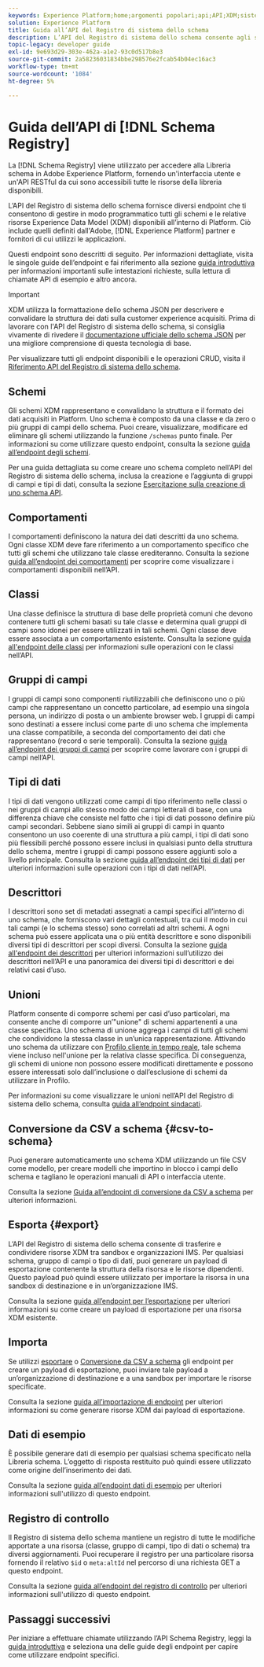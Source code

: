 ```yaml
---
keywords: Experience Platform;home;argomenti popolari;api;API;XDM;sistema XDM;modello dati esperienza;modello dati esperienza;modello dati esperienza;modello dati esperienza;modello dati;modello dati;registro schema;registro schema;
solution: Experience Platform
title: Guida all’API del Registro di sistema dello schema
description: L’API del Registro di sistema dello schema consente agli sviluppatori di gestire in modo programmatico tutti gli schemi e le relative risorse Experience Data Model (XDM) all’interno di Adobe Experience Platform. Segui questa guida per scoprire come eseguire operazioni chiave utilizzando l’API.
topic-legacy: developer guide
exl-id: 9e693d29-303e-462a-a1e2-93c0d517b8e3
source-git-commit: 2a58236031834bbe298576e2fcab54b04ec16ac3
workflow-type: tm+mt
source-wordcount: '1084'
ht-degree: 5%

---
```


# Guida dell’API di [!DNL Schema Registry]

La [!DNL Schema Registry] viene utilizzato per accedere alla Libreria schema in Adobe Experience Platform, fornendo un&#39;interfaccia utente e un&#39;API RESTful da cui sono accessibili tutte le risorse della libreria disponibili.

L’API del Registro di sistema dello schema fornisce diversi endpoint che ti consentono di gestire in modo programmatico tutti gli schemi e le relative risorse Experience Data Model (XDM) disponibili all’interno di Platform. Ciò include quelli definiti dall&#39;Adobe, [!DNL Experience Platform] partner e fornitori di cui utilizzi le applicazioni.

Questi endpoint sono descritti di seguito. Per informazioni dettagliate, visita le singole guide dell’endpoint e fai riferimento alla sezione [guida introduttiva](./getting-started.md) per informazioni importanti sulle intestazioni richieste, sulla lettura di chiamate API di esempio e altro ancora.

>[!IMPORTANT]
>
>XDM utilizza la formattazione dello schema JSON per descrivere e convalidare la struttura dei dati sulla customer experience acquisiti. Prima di lavorare con l&#39;API del Registro di sistema dello schema, si consiglia vivamente di rivedere il [documentazione ufficiale dello schema JSON](https://json-schema.org/) per una migliore comprensione di questa tecnologia di base.

Per visualizzare tutti gli endpoint disponibili e le operazioni CRUD, visita il [Riferimento API del Registro di sistema dello schema](https://www.adobe.io/experience-platform-apis/references/schema-registry/).

## Schemi

Gli schemi XDM rappresentano e convalidano la struttura e il formato dei dati acquisiti in Platform. Uno schema è composto da una classe e da zero o più gruppi di campi dello schema. Puoi creare, visualizzare, modificare ed eliminare gli schemi utilizzando la funzione `/schemas` punto finale. Per informazioni su come utilizzare questo endpoint, consulta la sezione [guida all’endpoint degli schemi](./schemas.md).

Per una guida dettagliata su come creare uno schema completo nell’API del Registro di sistema dello schema, inclusa la creazione e l’aggiunta di gruppi di campi e tipi di dati, consulta la sezione [Esercitazione sulla creazione di uno schema API](../tutorials/create-schema-api.md).

## Comportamenti

I comportamenti definiscono la natura dei dati descritti da uno schema. Ogni classe XDM deve fare riferimento a un comportamento specifico che tutti gli schemi che utilizzano tale classe erediteranno. Consulta la sezione [guida all’endpoint dei comportamenti](./behaviors.md) per scoprire come visualizzare i comportamenti disponibili nell’API.

## Classi

Una classe definisce la struttura di base delle proprietà comuni che devono contenere tutti gli schemi basati su tale classe e determina quali gruppi di campi sono idonei per essere utilizzati in tali schemi. Ogni classe deve essere associata a un comportamento esistente. Consulta la sezione [guida all&#39;endpoint delle classi](./classes.md) per informazioni sulle operazioni con le classi nell’API.

## Gruppi di campi

I gruppi di campi sono componenti riutilizzabili che definiscono uno o più campi che rappresentano un concetto particolare, ad esempio una singola persona, un indirizzo di posta o un ambiente browser web. I gruppi di campi sono destinati a essere inclusi come parte di uno schema che implementa una classe compatibile, a seconda del comportamento dei dati che rappresentano (record o serie temporali). Consulta la sezione [guida all’endpoint dei gruppi di campi](./field-groups.md) per scoprire come lavorare con i gruppi di campi nell’API.

## Tipi di dati

I tipi di dati vengono utilizzati come campi di tipo riferimento nelle classi o nei gruppi di campi allo stesso modo dei campi letterali di base, con una differenza chiave che consiste nel fatto che i tipi di dati possono definire più campi secondari. Sebbene siano simili ai gruppi di campi in quanto consentono un uso coerente di una struttura a più campi, i tipi di dati sono più flessibili perché possono essere inclusi in qualsiasi punto della struttura dello schema, mentre i gruppi di campi possono essere aggiunti solo a livello principale. Consulta la sezione [guida all’endpoint dei tipi di dati](./data-types.md) per ulteriori informazioni sulle operazioni con i tipi di dati nell’API.

## Descrittori

I descrittori sono set di metadati assegnati a campi specifici all’interno di uno schema, che forniscono vari dettagli contestuali, tra cui il modo in cui tali campi (e lo schema stesso) sono correlati ad altri schemi. A ogni schema può essere applicata una o più entità descrittore e sono disponibili diversi tipi di descrittori per scopi diversi. Consulta la sezione [guida all&#39;endpoint dei descrittori](./descriptors.md) per ulteriori informazioni sull’utilizzo dei descrittori nell’API e una panoramica dei diversi tipi di descrittori e dei relativi casi d’uso.

## Unioni

Platform consente di comporre schemi per casi d’uso particolari, ma consente anche di comporre un’&quot;unione&quot; di schemi appartenenti a una classe specifica. Uno schema di unione aggrega i campi di tutti gli schemi che condividono la stessa classe in un’unica rappresentazione. Attivando uno schema da utilizzare con [Profilo cliente in tempo reale](../../profile/home.md), tale schema viene incluso nell&#39;unione per la relativa classe specifica. Di conseguenza, gli schemi di unione non possono essere modificati direttamente e possono essere interessati solo dall’inclusione o dall’esclusione di schemi da utilizzare in Profilo.

Per informazioni su come visualizzare le unioni nell’API del Registro di sistema dello schema, consulta [guida all’endpoint sindacati](./unions.md).

## Conversione da CSV a schema {#csv-to-schema}

Puoi generare automaticamente uno schema XDM utilizzando un file CSV come modello, per creare modelli che importino in blocco i campi dello schema e tagliano le operazioni manuali di API o interfaccia utente.

Consulta la sezione [Guida all’endpoint di conversione da CSV a schema](./export.md) per ulteriori informazioni.

## Esporta {#export}

L’API del Registro di sistema dello schema consente di trasferire e condividere risorse XDM tra sandbox e organizzazioni IMS. Per qualsiasi schema, gruppo di campi o tipo di dati, puoi generare un payload di esportazione contenente la struttura della risorsa e le risorse dipendenti. Questo payload può quindi essere utilizzato per importare la risorsa in una sandbox di destinazione e in un’organizzazione IMS.

Consulta la sezione [guida all’endpoint per l’esportazione](./export.md) per ulteriori informazioni su come creare un payload di esportazione per una risorsa XDM esistente.

## Importa

Se utilizzi [esportare](#export) o [Conversione da CSV a schema](./import.md) gli endpoint per creare un payload di esportazione, puoi inviare tale payload a un’organizzazione di destinazione e a una sandbox per importare le risorse specificate.

Consulta la sezione [guida all’importazione di endpoint](./export.md) per ulteriori informazioni su come generare risorse XDM dai payload di esportazione.

## Dati di esempio

È possibile generare dati di esempio per qualsiasi schema specificato nella Libreria schema. L’oggetto di risposta restituito può quindi essere utilizzato come origine dell’inserimento dei dati.

Consulta la sezione [guida all’endpoint dati di esempio](./sample-data.md) per ulteriori informazioni sull&#39;utilizzo di questo endpoint.

## Registro di controllo

Il Registro di sistema dello schema mantiene un registro di tutte le modifiche apportate a una risorsa (classe, gruppo di campi, tipo di dati o schema) tra diversi aggiornamenti. Puoi recuperare il registro per una particolare risorsa fornendo il relativo `$id` o `meta:altId` nel percorso di una richiesta GET a questo endpoint.

Consulta la sezione [guida all’endpoint del registro di controllo](./audit-log.md) per ulteriori informazioni sull&#39;utilizzo di questo endpoint.

## Passaggi successivi

Per iniziare a effettuare chiamate utilizzando l’API Schema Registry, leggi la [guida introduttiva](./getting-started.md) e seleziona una delle guide degli endpoint per capire come utilizzare endpoint specifici.
